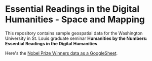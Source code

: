 # Essential Readings in the Digital Humanities - Space and Mapping

This repository contains sample geospatial data for the Washington University in St. Louis graduate seminar **Humanities by the Numbers: Essential Readings in the Digital Humanities**.

Here's the [Nobel Prize Winners data as a GoogleSheet](https://docs.google.com/spreadsheets/d/17yjb8OYI8oVcweQ0AQJpZtIHbEU1bu_X3XM7JsAJc_k/edit#gid=565476444).
